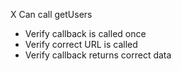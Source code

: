 X Can call getUsers
- Verify callback is called once
- Verify correct URL is called
- Verify callback returns correct data